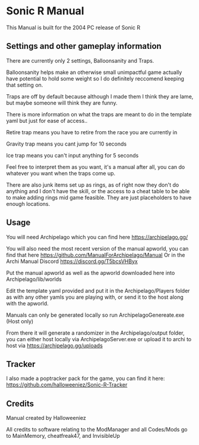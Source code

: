 # Sonic R Manual
This Manual is built for the 2004 PC release of Sonic R

## Settings and other gameplay information
There are currently only 2 settings, Balloonsanity and Traps.

Balloonsanity helps make an otherwise small unimpactful game actually have potential to hold some weight so I do definitely reccomend keeping that setting on.

Traps are off by default because although I made them I think they are lame, but maybe someone will think they are funny.

There is more information on what the traps are meant to do in the template yaml but just for ease of access..

Retire trap means you have to retire from the race you are currently in

Gravity trap means you cant jump for 10 seconds

Ice trap means you can't input anything for 5 seconds

Feel free to interpret them as you want, it's a manual after all, you can do whatever you want when the traps come up.

There are also junk items set up as rings, as of right now they don't do anything and I don't have the skill, or the access to a cheat table to be able
to make adding rings mid game feasible. They are just placeholders to have enough locations.

## Usage
You will need Archipelago which you can find here https://archipelago.gg/

You will also need the most recent version of the manual apworld, you can find that here https://github.com/ManualForArchipelago/Manual Or in the Archi Manual Discord https://discord.gg/T5bcsVHByx

Put the manual apworld as well as the apworld downloaded here into Archipelago/lib/worlds

Edit the template yaml provided and put it in the Archipelago/Players folder as with any other yamls you are playing with, or send it to the host along with the apworld.

Manuals can only be generated locally so run ArchipelagoGenereate.exe (Host only)

From there it will generate a randomizer in the Archipelago/output folder, you can either host locally via ArchipelagoServer.exe or upload it to archi to host via https://archipelago.gg/uploads

## Tracker
I also made a poptracker pack for the game, you can find it here: https://github.com/halloweeniez/Sonic-R-Tracker

## Credits
Manual created by Halloweeniez

All credits to software relating to the ModManager and all Codes/Mods go to MainMemory, cheatfreak47, and InvisibleUp
